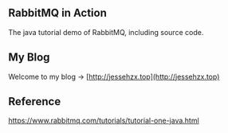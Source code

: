 ## RabbitMQ in Action
The java tutorial demo of RabbitMQ, including source code.

## My Blog
Welcome to my blog -> [http://jessehzx.top](http://jessehzx.top)

## Reference
https://www.rabbitmq.com/tutorials/tutorial-one-java.html

